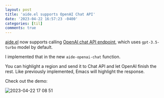 ```yaml
---
layout: post
title: 'aide.el supports OpenAI Chat API'
date: '2023-04-22 16:57:23 -0400'
categories: [til]
comments: true
---
```


[aide.el](https://github.com/junjizhi/aide.el) now supports calling [OpenAI chat API endpoint](https://platform.openai.com/docs/api-reference/chat), which uses   `gpt-3.5-turbo` model by default. 

I implemented that in the new `aide-openai-chat` function.

You can highlight a region and send it to Chat API and let OpenAI finish the rest. Like previously implemented, Emacs will highlight the response.

Check out the demo:

![2023-04-22 17 08 51](https://user-images.githubusercontent.com/2715151/233806733-7896af09-7f70-4e3b-84d6-ac7bb5c91032.gif)


